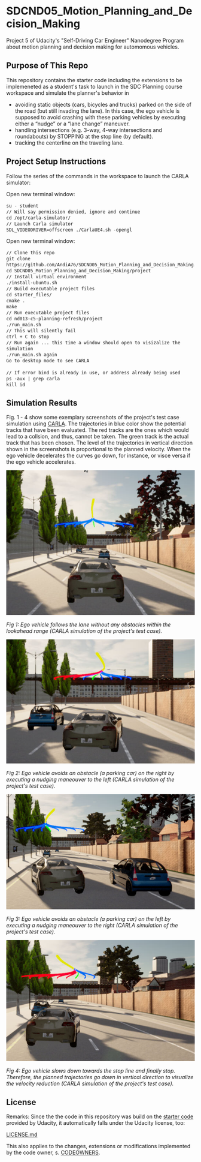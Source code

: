 # SDCND05_Motion_Planning_and_Decision_Making
Project 5 of Udacity's "Self-Driving Car Engineer" Nanodegree Program about motion planning and decision making for automomous vehicles.  
  
## Purpose of This Repo
This repository contains the starter code including the extensions to be implemeneted as a student's task to launch in the SDC Planning course workspace and simulate the planner's behavior in
- avoiding static objects (cars, bicycles and trucks) parked on the side of the road (but still invading the lane). In this case, the ego vehicle is supposed to avoid crashing with these parking vehicles by executing either a “nudge” or a “lane change” maneuver.
- handling intersections (e.g. 3-way, 4-way intersections and roundabouts) by STOPPING at the stop line (by default).  
- tracking the centerline on the traveling lane.
  
## Project Setup Instructions
Follow the series of the commands in the workspace to launch the CARLA simulator:  

Open new terminal window:
```
su - student
// Will say permission denied, ignore and continue
cd /opt/carla-simulator/
// Launch Carla simulator
SDL_VIDEODRIVER=offscreen ./CarlaUE4.sh -opengl
```

Open new terminal window:
```
// Clone this repo
git clone https://github.com/AndiA76/SDCND05_Motion_Planning_and_Decision_Making.git
cd SDCND05_Motion_Planning_and_Decision_Making/project
// Install virtual environment
./install-ubuntu.sh
// Build executable project files
cd starter_files/
cmake .
make
// Run executable project files
cd nd013-c5-planning-refresh/project
./run_main.sh
// This will silently fail 
ctrl + C to stop 
// Run again ... this time a window should open to visizalize the simulation
./run_main.sh again
Go to desktop mode to see CARLA

// If error bind is already in use, or address already being used
ps -aux | grep carla
kill id
```
  
## Simulation Results
Fig. 1 - 4 show some exemplary screenshots of the project's test case simulation using [CARLA](https://carla.org/). The trajectories in blue color show the potential tracks that have been evaluated. The red tracks are the ones which would lead to a collsion, and thus, cannot be taken. The green track is the actual track that has been chosen. The level of the trajectories in vertical direction shown in the screenshots is proportional to the planned velocity. When the ego vehicle decelerates the curves go down, for instance, or visce versa if the ego vehicle accelerates.  

<img src="screenshots/starting_point.png"/>  
  
*Fig 1: Ego vehicle follows the lane without any obstacles within the lookahead range (CARLA simulation of the project's test case).*  
  
<img src="screenshots/overtake_right.png"/>  
  
*Fig 2: Ego vehicle avoids an obstacle (a parking car) on the right by executing a nudging maneouver to the left (CARLA simulation of the project's test case).*  
  
<img src="screenshots/overtake_left.png"/>  
  
*Fig 3: Ego vehicle avoids an obstacle (a parking car) on the left by executing a nudging maneouver to the right (CARLA simulation of the project's test case).*  
  
<img src="screenshots/collision_avoidance.png"/>  
  
*Fig 4: Ego vehicle slows down towards the stop line and finally stop. Therefore, the planned trajectories go down in vertical direction to visualize the velocity reduction (CARLA simulation of the project's test case).*  
  
## License
Remarks: Since the the code in this repository was build on the [starter code](https://github.com/udacity/nd013-c5-planning-starter) provided by Udacity, it automatically falls under the Udacity license, too:

[LICENSE.md](./LICENSE.md)

This also applies to the changes, extensions or modifications implemented by the code owner, s. [CODEOWNERS](./CODEOWNERS).
